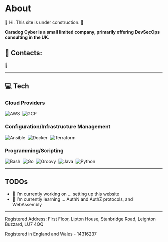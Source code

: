 # About

🚧 Hi. This site is under construction. 🚧

__Caradog Cyber is a small limited company, primarily offering DevSecOps consulting in the UK.__

## 🤙 Contacts:

<!--
![linkedin](https://img.shields.io/badge/-LinkedIn-333333?style=flat&logo=linkedin&logoColor=016eab)&nbsp;

[<img alt="Caradog Cyber TBC | LinkedIn" width="22px" src="https://img.shields.io/badge/-LinkedIn-333333?style=flat&logo=linkedin&logoColor=016eab" />][linkedin]
-->

<!--[<img alt="webDev | LinkedIn" src="https://img.shields.io/badge/linkedin-TBC.svg?&style=flat&logo=linkedin&logoColor=white" />][linkedin]-->

🙉

---

## 💻 Tech

### Cloud Providers

![AWS](https://img.shields.io/badge/-AWS-333333?style=flat&logo=amazonaws)&nbsp;
![GCP](https://img.shields.io/badge/-GCP-333333?style=flat&logo=googlecloud)&nbsp;

### Configuration/Infrastructure Management

![Ansible](https://img.shields.io/badge/-Ansible-333333?style=flat&logo=ansible)&nbsp;
![Docker](https://img.shields.io/badge/-Docker-333333?style=flat&logo=docker)&nbsp;
![Terraform](https://img.shields.io/badge/-Terraform-333333?style=flat&logo=terraform)&nbsp;

### Programming/Scripting

![Bash](https://img.shields.io/badge/-Bash-333333?style=flat)&nbsp;
![Go](https://img.shields.io/badge/-Go-333333?style=flat&logo=go)&nbsp;
![Groovy](https://img.shields.io/badge/-Groovy-333333?style=flat)&nbsp;
![Java](https://img.shields.io/badge/-Java-333333?style=flat)&nbsp;
![Python](https://img.shields.io/badge/-Python-333333?style=flat&logo=python)&nbsp;

---

## TODOs

- 🔭 I’m currently working on ... setting up this website
- 🌱 I’m currently learning ... AuthN and AuthZ protocols, and WebAssembly

---

Registered Address: First Floor, Lipton House, Stanbridge Road, Leighton Buzzard, LU7 4QQ

Registered in England and Wales - 14316237
